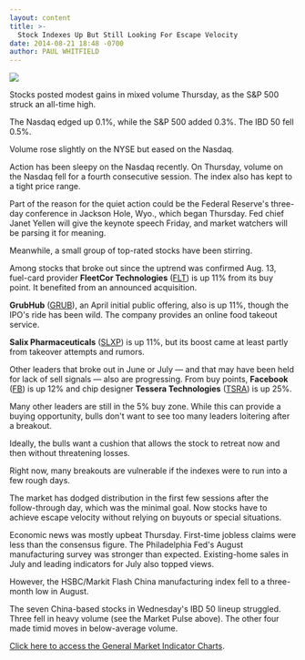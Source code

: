 ```yaml
---
layout: content
title: >-
  Stock Indexes Up But Still Looking For Escape Velocity
date: 2014-08-21 18:48 -0700
author: PAUL WHITFIELD
---
```






![](https://www.investors.com/wp-content/uploads/ibd-migrated-images/MPv_140822_635442314508755564.png)









Stocks posted modest gains in mixed volume Thursday, as the S&P 500 struck an all-time high.

  

The Nasdaq edged up 0.1%, while the S&P 500 added 0.3%. The IBD 50 fell 0.5%.

  

Volume rose slightly on the NYSE but eased on the Nasdaq.

  

Action has been sleepy on the Nasdaq recently. On Thursday, volume on the Nasdaq fell for a fourth consecutive session. The index also has kept to a tight price range.

  

Part of the reason for the quiet action could be the Federal Reserve's three-day conference in Jackson Hole, Wyo., which began Thursday. Fed chief Janet Yellen will give the keynote speech Friday, and market watchers will be parsing it for meaning.

  

Meanwhile, a small group of top-rated stocks have been stirring.

  

Among stocks that broke out since the uptrend was confirmed Aug. 13, fuel-card provider **FleetCor Technologies** ([FLT](https://research.investors.com/quote.aspx?symbol=FLT)) is up 11% from its buy point. It benefited from an announced acquisition.

  

**GrubHub** ([GRUB](https://research.investors.com/quote.aspx?symbol=GRUB)), an April initial public offering, also is up 11%, though the IPO's ride has been wild. The company provides an online food takeout service.

  

**Salix Pharmaceuticals** ([SLXP](https://research.investors.com/quote.aspx?symbol=SLXP)) is up 11%, but its boost came at least partly from takeover attempts and rumors.

  

Other leaders that broke out in June or July — and that may have been held for lack of sell signals — also are progressing. From buy points, **Facebook** ([FB](https://research.investors.com/quote.aspx?symbol=FB)) is up 12% and chip designer **Tessera Technologies** ([TSRA](https://research.investors.com/quote.aspx?symbol=TSRA)) is up 25%.

  

Many other leaders are still in the 5% buy zone. While this can provide a buying opportunity, bulls don't want to see too many leaders loitering after a breakout.

  

Ideally, the bulls want a cushion that allows the stock to retreat now and then without threatening losses.

  

Right now, many breakouts are vulnerable if the indexes were to run into a few rough days.

  

The market has dodged distribution in the first few sessions after the follow-through day, which was the minimal goal. Now stocks have to achieve escape velocity without relying on buyouts or special situations.

  

Economic news was mostly upbeat Thursday. First-time jobless claims were less than the consensus figure. The Philadelphia Fed's August manufacturing survey was stronger than expected. Existing-home sales in July and leading indicators for July also topped views.

  

However, the HSBC/Markit Flash China manufacturing index fell to a three-month low in August.

  

The seven China-based stocks in Wednesday's IBD 50 lineup struggled. Three fell in heavy volume (see the Market Pulse above). The other four made timid moves in below-average volume.

  

[Click here to access the General Market Indicator Charts](https://www.investors.com/pdf/GMI_082214.pdf).




